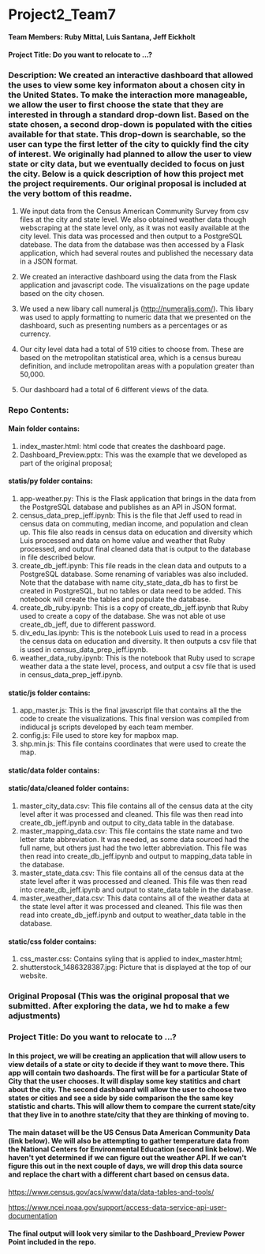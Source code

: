 # Project2_Team7

#### Team Members:  Ruby Mittal, Luis Santana, Jeff Eickholt

#### Project Title: Do you want to relocate to ...?

### Description:  We created an interactive dashboard that allowed the uses to view some key informaton about a chosen city in the United States.  To make the interaction more manageable, we allow the user to first choose the state that they are interested in through a standard drop-down list.  Based on the state chosen, a second drop-down is populated with the cities available for that state.  This drop-down is searchable, so the user can type the first letter of the city to quickly find the city of interest.  We originally had planned to allow the user to view state or city data, but we eventually decided to focus on just the city.  Below is a quick description of how this project met the project requirements.  Our original proposal is included at the very bottom of this readme.

1.  We input data from the Census American Community Survey from csv files at the city and state level.  We also obtained weather data though webscraping at the state level only, as it was not easily available at the city level.  This data was processed and then output to a PostgreSQL datebase.  The data from the database was then accessed by a Flask application, which had several routes and published the necessary data in a JSON format.

2.  We created an interactive dashboard using the data from the Flask application and javascript code.  The visualizations on the page update based on the city chosen.

3.  We used a new libary call numeral.js (http://numeraljs.com/).  This libary was used to apply formatting to numeric data that we presented on the dashboard, such as presenting numbers as a percentages or as currency.

4.  Our city level data had a total of 519 cities to choose from.  These are based on the metropolitan statistical area, which is a census bureau definition, and include metropolitan areas with a population greater than 50,000.

5.  Our dashboard had a total of 6 different views of the data.


### Repo Contents:

#### Main folder contains:
  1.  index_master.html:  html code that creates the dashboard page.
  2.  Dashboard_Preview.pptx:  This was the example that we developed as part of the original proposal;

#### statis/py folder contains:
  1. app-weather.py:  This is the Flask application that brings in the data from the PostgreSQL database and publishes as an API in JSON format.
  2. census_data_prep_jeff.ipynb:  This is the file that Jeff used to read in census data on commuting, median income, and population and clean up.  This file also reads in census data on education and diversity which Luis processed and data on home value and weather that Ruby processed, and output final cleaned data that is output to the database in file described below. 
  3.  create_db_jeff.ipynb:  This file reads in the clean data and outputs to a PostgreSQL database.  Some renaming of variables was also included.  Note that the database with name city_state_data_db has to first be created in PostgreSQL, but no tables or data need to be added.  This notebook will create the tables and populate the database.
  4.  create_db_ruby.ipynb:  This is a copy of create_db_jeff.ipynb that Ruby used to create a copy of the database.  She was not able ot use create_db_jeff, due to different password.
  4.  div_edu_las.ipynb:  This is the notebook Luis used to read in a process the census data on education and diversity.  It then outputs a csv file that is used in census_data_prep_jeff.ipynb.
  5. weather_data_ruby.ipynb:  This is the notebook that Ruby used to scrape weather data a the state level, process, and output a csv file that is used in census_data_prep_jeff.ipynb.

#### static/js folder contains:
  1.  app_master.js:  This is the final javascript file that contains all the the code to create the visualizations. This final version was compiled from indiducal js scripts developed by each team member.
  2. config.js:  File used to store key for mapbox map.
  3. shp.min.js:  This file contains coordinates that were used to create the map.

#### static/data folder contains:

#### static/data/cleaned folder contains:
  1.  master_city_data.csv:  This file contains all of the census data at the city level after it was processed and cleaned.  This file was then read into create_db_jeff.ipynb and output to city_data table in the database.
  2. master_mapping_data.csv:  This file contains the state name and two letter state abbreviation. It was needed, as some data sourced had the full name, but others just had the two letter abbreviation.  This file was then read into create_db_jeff.ipynb and output to mapping_data table in the database.
  3.  master_state_data.csv:  This file contains all of the census data at the state level after it was processed and cleaned.  This file was then read into create_db_jeff.ipynb and output to state_data table in the database.
  4.  master_weather_data.csv:  This data contains all of the weather data at the state level after it was processed and cleaned. This file was then read into create_db_jeff.ipynb and output to weather_data table in the database.

#### static/css folder contains:
  1.  css_master.css:  Contains syling that is applied to index_master.html;
  2.  shutterstock_1486328387.jpg:  Picture that is displayed at the top of our website.


### Original Proposal (This was the original proposal that we submitted.  After exploring the data, we hd to make a few adjustments)

### Project Title: Do you want to relocate to ...?

#### In this project, we will be creating an application that will allow users to view details of a state or city to decide if they want to move there.  This app will contain two dashoards.  The first will be for a particular State of City that the user chooses.  It will display some key statitics and chart about the city.  The second dashboard will allow the user to choose two states or cities and see a side by side comparison the the same key statistic and charts. This will allow them to compare the current state/city that they live in to anothre  state/city that they are thinking of moving to.

####  The main dataset will be the US Census Data American Community Data (link below).  We will also be attempting to gather temperature data from the National Centers for Environmental Education (second link below).  We haven't yet determined if we can figure out the weather API.  If we can't figure this out in the next couple of days, we will drop this data source and replace the chart with a different chart based on census data.

https://www.census.gov/acs/www/data/data-tables-and-tools/

https://www.ncei.noaa.gov/support/access-data-service-api-user-documentation


#### The final output will look very similar to the Dashboard_Preview Power Point included in the repo.

